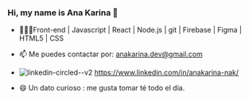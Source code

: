 ### Hi, my name is Ana Karina 👋


- 🌱👩‍💻Front-end | Javascript | React | Node.js | git | Firebase | Figma | HTML5 | CSS

- 📫 Me puedes contactar por: anakarina.dev@gmail.com

-  ![linkedin-circled--v2](https://user-images.githubusercontent.com/91761048/171521035-86b09a87-b92f-440d-bd52-2c40bbc71478.gif)
https://www.linkedin.com/in/anakarina-nak/ 

- 😄 Un dato curioso : me gusta tomar té todo el dia.


